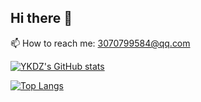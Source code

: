 ## Hi there 👋

📫 How to reach me: 3070799584@qq.com

[![YKDZ's GitHub stats](https://github-readme-stats.vercel.app/api?username=YKDZ&show_icons=true)](https://github.com/anuraghazra/github-readme-stats)

[![Top Langs](https://github-readme-stats.vercel.app/api/top-langs/?username=YKDZ&layout=compact)](https://github.com/anuraghazra/github-readme-stats)
